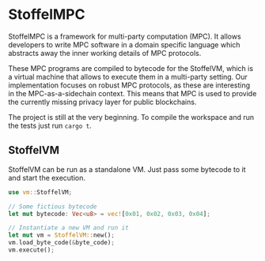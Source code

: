 # StoffelMPC

StoffelMPC is a framework for multi-party computation (MPC).
It allows developers to write MPC software in a domain specific
language which abstracts away the inner working details of MPC protocols.

These MPC programs are compiled to bytecode for the StoffelVM, which
is a virtual machine that allows to execute them in a multi-party setting.
Our implementation focuses on robust MPC protocols, as these are
interesting in the MPC-as-a-sidechain context. This means that MPC
is used to provide the currently missing privacy layer for public
blockchains.

The project is still at the very beginning. To compile the workspace and
run the tests just run `cargo t`.

## StoffelVM

StoffelVM can be run as a standalone VM. Just pass some bytecode to it and start
the execution.

```rust
use vm::StoffelVM;

// Some fictious bytecode
let mut bytecode: Vec<u8> = vec![0x01, 0x02, 0x03, 0x04];

// Instantiate a new VM and run it
let mut vm = StoffelVM::new();
vm.load_byte_code(&byte_code);
vm.execute();
```
